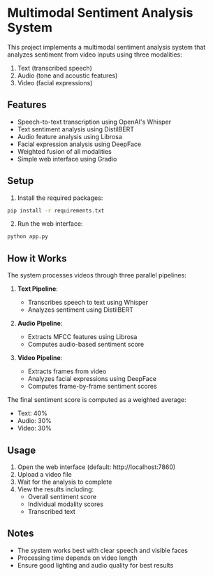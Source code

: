# Multimodal Sentiment Analysis System

This project implements a multimodal sentiment analysis system that analyzes sentiment from video inputs using three modalities:
1. Text (transcribed speech)
2. Audio (tone and acoustic features)
3. Video (facial expressions)

## Features
- Speech-to-text transcription using OpenAI's Whisper
- Text sentiment analysis using DistilBERT
- Audio feature analysis using Librosa
- Facial expression analysis using DeepFace
- Weighted fusion of all modalities
- Simple web interface using Gradio

## Setup

1. Install the required packages:
```bash
pip install -r requirements.txt
```

2. Run the web interface:
```bash
python app.py
```

## How it Works

The system processes videos through three parallel pipelines:

1. **Text Pipeline**:
   - Transcribes speech to text using Whisper
   - Analyzes sentiment using DistilBERT

2. **Audio Pipeline**:
   - Extracts MFCC features using Librosa
   - Computes audio-based sentiment score

3. **Video Pipeline**:
   - Extracts frames from video
   - Analyzes facial expressions using DeepFace
   - Computes frame-by-frame sentiment scores

The final sentiment score is computed as a weighted average:
- Text: 40%
- Audio: 30%
- Video: 30%

## Usage

1. Open the web interface (default: http://localhost:7860)
2. Upload a video file
3. Wait for the analysis to complete
4. View the results including:
   - Overall sentiment score
   - Individual modality scores
   - Transcribed text

## Notes
- The system works best with clear speech and visible faces
- Processing time depends on video length
- Ensure good lighting and audio quality for best results
